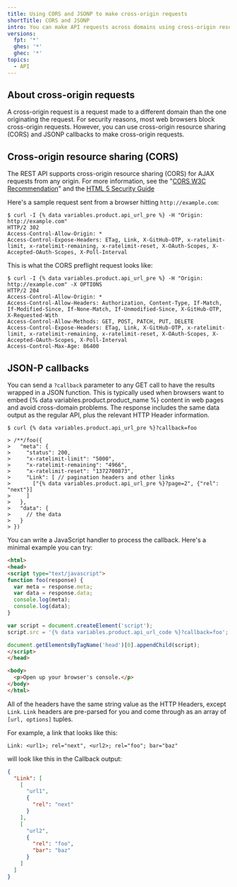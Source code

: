 ```yaml
---
title: Using CORS and JSONP to make cross-origin requests
shortTitle: CORS and JSONP
intro: You can make API requests across domains using cross-origin resource sharing (CORS) and JSONP callbacks.
versions:
  fpt: '*'
  ghes: '*'
  ghec: '*'
topics:
  - API
---
```


## About cross-origin requests

A cross-origin request is a request made to a different domain than the one originating the request. For security reasons, most web browsers block cross-origin requests. However, you can use cross-origin resource sharing (CORS) and JSONP callbacks to make cross-origin requests.

## Cross-origin resource sharing (CORS)

The REST API supports cross-origin resource sharing (CORS) for AJAX requests from any origin. For more information, see the "[CORS W3C Recommendation](http://www.w3.org/TR/cors/)" and the [HTML 5 Security Guide](https://code.google.com/archive/p/html5security/wikis/CrossOriginRequestSecurity.wiki)

Here's a sample request sent from a browser hitting
`http://example.com`:

```shell
$ curl -I {% data variables.product.api_url_pre %} -H "Origin: http://example.com"
HTTP/2 302
Access-Control-Allow-Origin: *
Access-Control-Expose-Headers: ETag, Link, X-GitHub-OTP, x-ratelimit-limit, x-ratelimit-remaining, x-ratelimit-reset, X-OAuth-Scopes, X-Accepted-OAuth-Scopes, X-Poll-Interval
```

This is what the CORS preflight request looks like:

```shell
$ curl -I {% data variables.product.api_url_pre %} -H "Origin: http://example.com" -X OPTIONS
HTTP/2 204
Access-Control-Allow-Origin: *
Access-Control-Allow-Headers: Authorization, Content-Type, If-Match, If-Modified-Since, If-None-Match, If-Unmodified-Since, X-GitHub-OTP, X-Requested-With
Access-Control-Allow-Methods: GET, POST, PATCH, PUT, DELETE
Access-Control-Expose-Headers: ETag, Link, X-GitHub-OTP, x-ratelimit-limit, x-ratelimit-remaining, x-ratelimit-reset, X-OAuth-Scopes, X-Accepted-OAuth-Scopes, X-Poll-Interval
Access-Control-Max-Age: 86400
```

## JSON-P callbacks

You can send a `?callback` parameter to any GET call to have the results
wrapped in a JSON function. This is typically used when browsers want to embed {% data variables.product.product_name %} content in web pages and avoid cross-domain problems. The response includes the same data output as the regular API, plus the relevant HTTP Header information.

```shell
$ curl {% data variables.product.api_url_pre %}?callback=foo

> /**/foo({
>   "meta": {
>     "status": 200,
>     "x-ratelimit-limit": "5000",
>     "x-ratelimit-remaining": "4966",
>     "x-ratelimit-reset": "1372700873",
>     "Link": [ // pagination headers and other links
>       ["{% data variables.product.api_url_pre %}?page=2", {"rel": "next"}]
>     ]
>   },
>   "data": {
>     // the data
>   }
> })
```

You can write a JavaScript handler to process the callback. Here's a minimal example you can try:

```html
<html>
<head>
<script type="text/javascript">
function foo(response) {
  var meta = response.meta;
  var data = response.data;
  console.log(meta);
  console.log(data);
}

var script = document.createElement('script');
script.src = '{% data variables.product.api_url_code %}?callback=foo';

document.getElementsByTagName('head')[0].appendChild(script);
</script>
</head>

<body>
  <p>Open up your browser's console.</p>
</body>
</html>
```

All of the headers have the same string value as the HTTP Headers, except `Link`. `Link` headers are pre-parsed for you and come through as an array of `[url, options]` tuples.

For example, a link that looks like this:

```shell
Link: <url1>; rel="next", <url2>; rel="foo"; bar="baz"
```

will look like this in the Callback output:

```json
{
  "Link": [
    [
      "url1",
      {
        "rel": "next"
      }
    ],
    [
      "url2",
      {
        "rel": "foo",
        "bar": "baz"
      }
    ]
  ]
}
```
